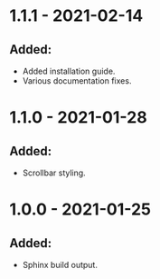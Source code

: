 # 1.1.1 - 2021-02-14

## Added:
- Added installation guide.
- Various documentation fixes.

# 1.1.0 - 2021-01-28

## Added:
- Scrollbar styling.

# 1.0.0 - 2021-01-25

## Added:
- Sphinx build output.
